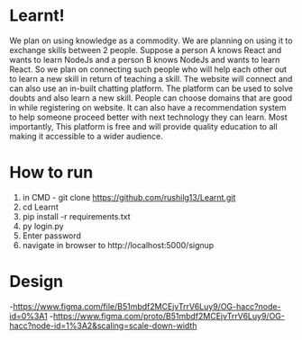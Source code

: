 # Learnt!

We plan on using knowledge as a commodity. We are planning on using it to exchange skills between 2 people. Suppose a person A knows React and wants to learn NodeJs and a person B knows NodeJs and wants to learn React. So we plan on connecting such people who will help each other out to learn a new skill in return of teaching a skill. The website will connect and can also use an in-built chatting platform. The platform can be used to solve doubts and also learn a new skill. People can choose domains that are good in while registering on website. It can also have a recommendation system to help someone proceed better with next technology they can learn. Most importantly, This platform is free and will provide quality education to all making it accessible to a wider audience. <br>

# How to run
1. in CMD - git clone https://github.com/rushilg13/Learnt.git <br>
2. cd Learnt <br>
3. pip install -r requirements.txt
4. py login.py <br>
5. Enter password <br>
6. navigate in browser to http://localhost:5000/signup <br>

# Design
-https://www.figma.com/file/B51mbdf2MCEjvTrrV6Luy9/OG-hacc?node-id=0%3A1
-https://www.figma.com/proto/B51mbdf2MCEjvTrrV6Luy9/OG-hacc?node-id=1%3A2&scaling=scale-down-width
